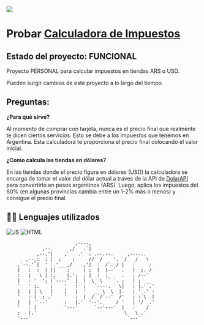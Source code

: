 ![](https://github.com/ntsg-hub/Calculadora-De-Impuestos/blob/main/Banner/BannerREADME.PNG)
# **Probar [Calculadora de Impuestos](https://ntsg-hub.github.io/Calculadora-De-Impuestos/)**

## **Estado del proyecto: FUNCIONAL**
                         
Proyecto PERSONAL para calcular impuestos en tiendas ARS o USD.

Pueden surgir cambios de este proyecto a lo largo del tiempo.



## **Preguntas:**

**¿Para qué sirve?**

Al momento de comprar con tarjeta, nunca es el precio final que realmente te dicen ciertos servicios. Esto se debe a los impuestos que tenemos en Argentina. Esta calculadora te proporciona el precio final colocando el valor inicial.

**¿Como calcula las tiendas en dólares?**

En las tiendas donde el precio figura en dólares (USD) la calculadora se encarga de tomar el valor del dólar actual a traves de la API de [DolarAPI](https://dolarapi.com/docs/) para convertirlo en pesos argentinos (ARS). 
Luego, aplica los impuestos del 60% (en algunas provincias cambia entre un 1-2% más o menos) y consigue el precio final.


## **👩‍💻 Lenguajes utilizados**
![JS](https://img.shields.io/badge/JavaScript-323330?style=for-the-badge&logo=javascript&logoColor=F7DF1E) ![HTML](https://img.shields.io/badge/HTML5-E34F26?style=for-the-badge&logo=html5&logoColor=white) 























                             ,----,                        
                 ,--.      ,/   .`|                        
               ,--.'|    ,`   .'  : .--.--.     ,----..    
           ,--,:  : |  ;    ;     //  /    '.  /   /   \   
        ,`--.'`|  ' :.'___,/    ,'|  :  /`. / |   :     :  
        |   :  :  | ||    :     | ;  |  |--`  .   |  ;. /  
        :   |   \ | :;    |.';  ; |  :  ;_    .   ; /--`   
        |   : '  '; |`----'  |  |  \  \    `. ;   | ;  __  
        '   ' ;.    ;    '   :  ;   `----.   \|   : |.' .' 
        |   | | \   |    |   |  '   __ \  \  |.   | '_.' : 
        '   : |  ; .'    '   :  |  /  /`--'  /'   ; : \  | 
        |   | '`--'      ;   |.'  '--'.     / '   | '/  .' 
        '   : |          '---'      `--'---'  |   :    /   
        ;   |.'                                \   \ .'    
        '---'                                   `---`      
        
        
